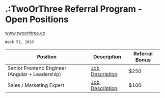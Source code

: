 
# .:TwoOrThree Referral Program - Open Positions
www.twoorthree.co

`Week 51, 2020` 

| Position | Description | Referral Bonus |
| ----------- | ----------- | ----------- |
| Senior Frontend Engineer (Angular + Leadership) | [Job Description](jobs/Senior_Frontend_Engineer_Angular+Leadership.pdf) | $250 |
| Sales / Marketing Expert | [Job Description](jobs/Sales_Marketing_Expert.pdf) | $100 |

